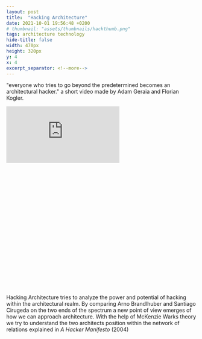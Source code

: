 ```yaml
---
layout: post
title:  "Hacking Architecture"
date: 2021-10-01 19:56:48 +0200
# thumbnail: "assets/thumbnails/hackthumb.png"
tags: architecture technology
hide-title: false
width: 470px
height: 320px
y: 4
x: 4
excerpt_separator: <!--more-->
---
```

"everyone who tries to go beyond the predetermined becomes an architectural hacker."
a short video made by Adam Geraia and Florian Kogler. 

<div style="position:relative;padding-bottom:66%;" class="videowrapper" >
<iframe  src="https://www.youtube.com/embed/59E116m9aC0" title="YouTube video player" frameborder="0" allow="accelerometer; autoplay; clipboard-write; encrypted-media; gyroscope; picture-in-picture" allowfullscreen></iframe>
</div>

Hacking Architecture tries to analyze the power and potential of hacking within the architectural realm. By comparing Arno Brandlhuber and Santiago Cirugeda on the two ends of the spectrum a new point of view emerges of how we can approach architecture. With the help of McKenzie Warks theory we try to understand the two architects position within the network of relations explained in *A Hacker Manifesto* (2004)